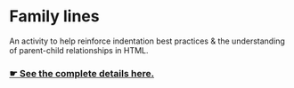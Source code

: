 # Family lines

An activity to help reinforce indentation best practices & the understanding of parent-child relationships in HTML.

### [☛ See the complete details here.](http://learn-the-web.algonquindesign.ca/courses/web-design-1/family-lines/)
